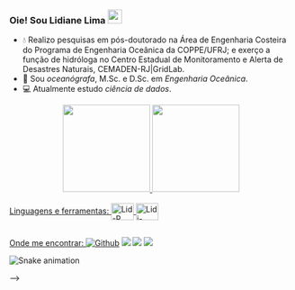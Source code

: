 ### Oie! Sou Lidiane Lima <img src="https://media.giphy.com/media/hvRJCLFzcasrR4ia7z/giphy.gif" width="25px">

- 💧 Realizo pesquisas em pós-doutorado na Área de Engenharia Costeira do Programa de Engenharia Oceânica da COPPE/UFRJ; e exerço a função de hidróloga no Centro Estadual de Monitoramento e Alerta de Desastres Naturais, CEMADEN-RJ|GridLab.
- 🌊 Sou *oceanógrafa*, M.Sc. e D.Sc. em *Engenharia Oceânica*.
- 💻 Atualmente estudo *ciência de dados*.

<div align="center">
  <a href="https://github.com/lidianelimaocn">
  <img height="155em" src="https://github-readme-stats.vercel.app/api?username=lidianelimaocn&show_icons=true&theme=radical&include_all_commits=true&count_private=true"/>
  <img height="155em" src="https://github-readme-stats.vercel.app/api/top-langs/?username=lidianelimaocn&layout=compact&langs_count=7&theme=radical"/>
</div>
  
  
 
<div style="display: inline_block"><br>
  Linguagens e ferramentas:
  <img align="center" alt="Lid-R" height="30" width="40" src="https://cdn.jsdelivr.net/gh/devicons/devicon/icons/rstudio/rstudio-original.svg">
  <img align="center" alt="Lidi-Python" height="30" width="40" src="https://cdn.jsdelivr.net/gh/devicons/devicon/icons/python/python-original.svg">
  
</div>
  
  ##
  
 
<div> 
  Onde me encontrar: 
  <a href="https://github.com/lidianelimaocn" target="_blank"><img alt="Github" src="https://img.shields.io/badge/GitHub-%2312100E.svg?&style=for-the-badge&logo=Github&logoColor=white" /></a>
  <a href="https://instagram.com/lidianelima.ocn" target="_blank"><img src="https://img.shields.io/badge/-Instagram-%23E4405F?style=for-the-badge&logo=instagram&logoColor=white" target="_blank"></a>
  <a href = "mailto:lidianelima.ocn@gmail.com"><img src="https://img.shields.io/badge/Gmail-D14836?style=for-the-badge&logo=gmail&logoColor=white" target="_blank"></a>
  <a href="https://www.linkedin.com/in/lidianelimadsc" target="_blank"><img src="https://img.shields.io/badge/-LinkedIn-%230077B5?style=for-the-badge&logo=linkedin&logoColor=white" target="_blank"></a> 
  
 
  ![Snake animation](https://github.com/lidianelimaocn/lidianelimaocn/blob/output/github-contribution-grid-snake.svg)
 
</div>

-->
